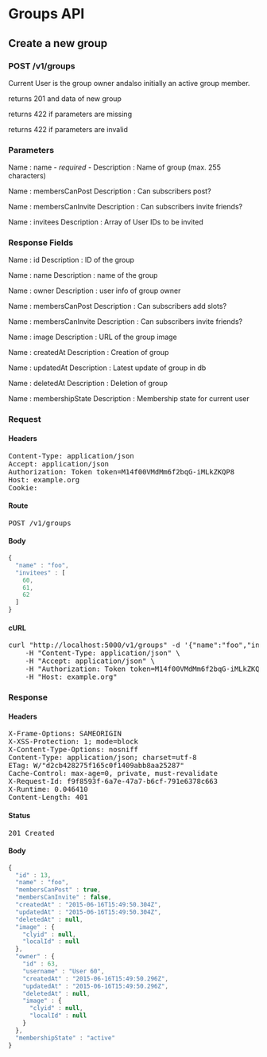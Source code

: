 # Groups API

## Create a new group

### POST /v1/groups

Current User is the group owner andalso initially an active group member.

returns 201 and data of new group

returns 422 if parameters are missing

returns 422 if parameters are invalid

### Parameters

Name : name *- required -*
Description : Name of group (max. 255 characters)

Name : membersCanPost
Description : Can subscribers post?

Name : membersCanInvite
Description : Can subscribers invite friends?

Name : invitees
Description : Array of User IDs to be invited


### Response Fields

Name : id
Description : ID of the group

Name : name
Description : name of the group

Name : owner
Description : user info of group owner

Name : membersCanPost
Description : Can subscribers add slots?

Name : membersCanInvite
Description : Can subscribers invite friends?

Name : image
Description : URL of the group image

Name : createdAt
Description : Creation of group

Name : updatedAt
Description : Latest update of group in db

Name : deletedAt
Description : Deletion of group

Name : membershipState
Description : Membership state for current user

### Request

#### Headers

<pre>Content-Type: application/json
Accept: application/json
Authorization: Token token=M14f00VMdMm6f2bqG-iMLkZKQP8
Host: example.org
Cookie: </pre>

#### Route

<pre>POST /v1/groups</pre>

#### Body
```javascript
{
  "name" : "foo",
  "invitees" : [
    60,
    61,
    62
  ]
}
```


#### cURL

<pre class="request">curl &quot;http://localhost:5000/v1/groups&quot; -d &#39;{&quot;name&quot;:&quot;foo&quot;,&quot;invitees&quot;:[60,61,62]}&#39; -X POST \
	-H &quot;Content-Type: application/json&quot; \
	-H &quot;Accept: application/json&quot; \
	-H &quot;Authorization: Token token=M14f00VMdMm6f2bqG-iMLkZKQP8&quot; \
	-H &quot;Host: example.org&quot;</pre>

### Response

#### Headers

<pre>X-Frame-Options: SAMEORIGIN
X-XSS-Protection: 1; mode=block
X-Content-Type-Options: nosniff
Content-Type: application/json; charset=utf-8
ETag: W/&quot;d2cb428275f165c0f1409abb8aa25287&quot;
Cache-Control: max-age=0, private, must-revalidate
X-Request-Id: f9f8593f-6a7e-47a7-b6cf-791e6378c663
X-Runtime: 0.046410
Content-Length: 401</pre>

#### Status

<pre>201 Created</pre>

#### Body

```javascript
{
  "id" : 13,
  "name" : "foo",
  "membersCanPost" : true,
  "membersCanInvite" : false,
  "createdAt" : "2015-06-16T15:49:50.304Z",
  "updatedAt" : "2015-06-16T15:49:50.304Z",
  "deletedAt" : null,
  "image" : {
    "clyid" : null,
    "localId" : null
  },
  "owner" : {
    "id" : 63,
    "username" : "User 60",
    "createdAt" : "2015-06-16T15:49:50.296Z",
    "updatedAt" : "2015-06-16T15:49:50.296Z",
    "deletedAt" : null,
    "image" : {
      "clyid" : null,
      "localId" : null
    }
  },
  "membershipState" : "active"
}
```
